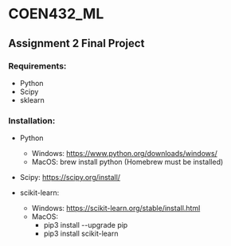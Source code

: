 # COEN432_ML

## Assignment 2 Final Project

### Requirements: 
  * Python 
  * Scipy 
  * sklearn

### Installation: 
  * Python
    * Windows: https://www.python.org/downloads/windows/
    * MacOS: brew install python (Homebrew must be installed)

  * Scipy: https://scipy.org/install/

  * scikit-learn: 
    * Windows: https://scikit-learn.org/stable/install.html
    * MacOS: 
      * pip3 install --upgrade pip
      * pip3 install scikit-learn
